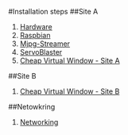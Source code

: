 #Installation steps
##Site A
1. [Hardware](hardwarAe.md)
2. [Raspbian](raspbian.md)
3. [Mjpg-Streamer](mjpg-streamer.md)
4. [ServoBlaster](servoBlaster.md)
5. [Cheap Virtual Window - Site A](vwcA.md)

##Site B
1. [Cheap Virtual Window - Site B](vwcB.md)

##Netowkring
1. [Networking](network.md)
